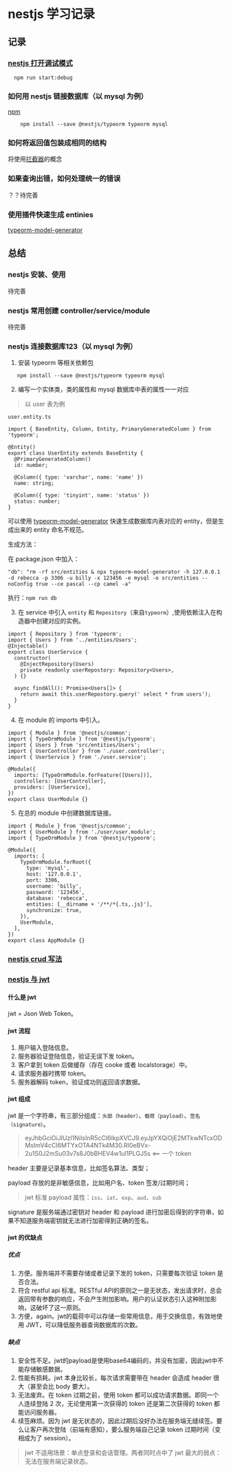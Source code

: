 # nestjs 学习记录

## 记录

### [nestjs 打开调试模式](https://juejin.cn/post/6844903800575098893)

```
  npm run start:debug
```


### 如何用 nestjs 链接数据库（以 mysql 为例）

[npm](https://blog.csdn.net/lxy869718069/article/details/103408695)
```
    npm install --save @nestjs/typeorm typeorm mysql
```

### 如何将返回值包装成相同的结构

将使用[拦截器](https://juejin.cn/post/6844903939196846087)的概念

### 如果查询出错，如何处理统一的错误

？？待完善

### 使用插件快速生成 entinies 

[typeorm-model-generator](https://www.codeleading.com/article/18491747203/)


## 总结

### nestjs 安装、使用

待完善

### nestjs 常用创建 controller/service/module

待完善


### nestjs 连接数据库123（以 mysql 为例）

1. 安装 typeorm 等相关依赖包

```
   npm install --save @nestjs/typeorm typeorm mysql 
```

2. 编写一个实体类，类的属性和 mysql 数据库中表的属性一一对应

> 以 user 表为例

`user.entity.ts`

```
import { BaseEntity, Column, Entity, PrimaryGeneratedColumn } from 'typeorm';

@Entity()
export class UserEntity extends BaseEntity {
  @PrimaryGeneratedColumn()
  id: number;

  @Column({ type: 'varchar', name: 'name' })
  name: string;

  @Column({ type: 'tinyint', name: 'status' })
  status: number;
}
```
可以使用 [typeorm-model-generator](https://www.codeleading.com/article/18491747203/) 快速生成数据库内表对应的 entity，但是生成出来的 entity 命名不规范。

生成方法：

在 package.json 中加入：

```
"db": "rm -rf src/entities & npx typeorm-model-generator -h 127.0.0.1 -d rebecca -p 3306 -u billy -x 123456 -e mysql -o src/entities --noConfig true --ce pascal --cp camel -a"
```

执行：`npm run db`

3. 在 service 中引入 `entity` 和 `Repository`（来自`typeorm`）,使用依赖注入在构造器中创建对应的实例。

```
import { Repository } from 'typeorm';
import { Users } from '../entities/Users';
@Injectable()
export class UserService {
  constructor(
    @InjectRepository(Users)
    private readonly userRepostory: Repository<Users>,
  ) {}

  async findAll(): Promise<Users[]> {
    return await this.userRepostory.query(' select * from users');
  }
}
```

4. 在 module 的 imports 中引入。

```
import { Module } from '@nestjs/common';
import { TypeOrmModule } from '@nestjs/typeorm';
import { Users } from 'src/entities/Users';
import { UserController } from './user.controller';
import { UserService } from './user.service';

@Module({
  imports: [TypeOrmModule.forFeature([Users])],
  controllers: [UserController],
  providers: [UserService],
})
export class UserModule {}

```

5. 在总的 module 中创建数据库链接。

```
import { Module } from '@nestjs/common';
import { UserModule } from './user/user.module';
import { TypeOrmModule } from '@nestjs/typeorm';

@Module({
  imports: [
    TypeOrmModule.forRoot({
      type: 'mysql',
      host: '127.0.0.1',
      port: 3306,
      username: 'billy',
      password: '123456',
      database: 'rebecca',
      entities: [__dirname + '/**/*{.ts,.js}'],
      synchronize: true,
    }),
    UserModule,
  ],
})
export class AppModule {}

```

### [nestjs crud 写法](https://docs.nestjs.com/recipes/crud-generator)


### [nestjs 与 jwt](https://juejin.cn/post/6844903856942350349)

#### 什么是 jwt

jwt = Json Web Token。

#### jwt 流程

1. 用户输入登陆信息。
2. 服务器验证登陆信息，验证无误下发 token。
3. 客户拿到 token 后做缓存（存在 cooke 或者 localstorage）中。
4. 请求服务器时携带 token。
5. 服务器解码 token，验证成功则返回请求数据。

#### jwt 组成

jwt 是一个字符串，有三部分组成：`头部（header）`、`载荷（payload）`、`签名（signature）`。

> eyJhbGciOiJIUzI1NiIsInR5cCI6IkpXVCJ9.eyJpYXQiOjE2MTkwNTcxODMsImV4cCI6MTYxOTA4NTk4M30.RI0eBVx-2u1S0J2mSu03v7s8J0bBHEV4w1ul1PLGJ5s <== 一个 token

header 主要是记录基本信息，比如签名算法、类型；

payload 存放的是非敏感信息，比如用户名、token 签发/过期时间；
> jwt 标准 payload 属性：`iss`、`iat`、`exp`、`aud`、`sub`

signature 是服务端通过密钥对 header 和 payload 进行加密后得到的字符串，如果不知道服务端密钥就无法进行加密得到正确的签名。

#### jwt 的优缺点

##### 优点

1. 方便。服务端并不需要存储或者记录下发的 token，只需要每次验证 token 是否合法。
2. 符合 restful api 标准。RESTful API的原则之一是无状态，发出请求时，总会返回带有参数的响应，不会产生附加影响。用户的认证状态引入这种附加影响，这破坏了这一原则。
3. 方便，again。jwt的载荷中可以存储一些常用信息，用于交换信息，有效地使用 JWT，可以降低服务器查询数据库的次数。


##### 缺点

1. 安全性不足。jwt的payload是使用base64编码的，并没有加密，因此jwt中不能存储敏感数据。
2. 性能有损耗。jwt 本身比较长，每次请求需要带在 header 会造成 header 很大（甚至会比 body 要大）。
3. 无法废弃。在 token 过期之前，使用 token 都可以成功请求数据。即同一个人连续登陆 2 次，无论使用第一次获得的 token 还是第二次获得的 token 都能访问服务器。
4. 续签麻烦。因为 jwt 是无状态的，因此过期后没好办法在服务端无缝续签。要么让客户再次登陆（前端有感知），要么服务端自己记录 token 过期时间（变相成为了 session）。

> jwt 不适用场景：单点登录和会话管理。两者同时点中了 jwt 最大的弱点：无法在服务端记录状态。


